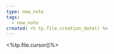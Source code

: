 ```yaml
---
type: new_note
tags:
  - new_note
created: <% tp.file.creation_date() %>
---
```

<%tp.file.cursor()%>